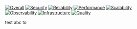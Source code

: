 [![Overall](https://img.shields.io/endpoint?style=flat&url=https%3A%2F%2Fapp.opslevel.com%2Fapi%2Fservice_level%2FCvVeJSIUzqVKw7SL6X_M8iz2buv2_fg7kTNsL1UyM-A)](https://app.opslevel.com/services/a_sniffle_test_repo_service/maturity-report)
[![Security](https://img.shields.io/endpoint?style=flat&url=https%3A%2F%2Fapp.opslevel.com%2Fapi%2Fservice_level%2FCvVeJSIUzqVKw7SL6X_M8iz2buv2_fg7kTNsL1UyM-A%2Fsecurity)](https://app.opslevel.com/services/a_sniffle_test_repo_service/maturity-report)
[![Reliability](https://img.shields.io/endpoint?style=flat&url=https%3A%2F%2Fapp.opslevel.com%2Fapi%2Fservice_level%2FCvVeJSIUzqVKw7SL6X_M8iz2buv2_fg7kTNsL1UyM-A%2Freliability)](https://app.opslevel.com/services/a_sniffle_test_repo_service/maturity-report)
[![Performance](https://img.shields.io/endpoint?style=flat&url=https%3A%2F%2Fapp.opslevel.com%2Fapi%2Fservice_level%2FCvVeJSIUzqVKw7SL6X_M8iz2buv2_fg7kTNsL1UyM-A%2Fperformance)](https://app.opslevel.com/services/a_sniffle_test_repo_service/maturity-report)
[![Scalability](https://img.shields.io/endpoint?style=flat&url=https%3A%2F%2Fapp.opslevel.com%2Fapi%2Fservice_level%2FCvVeJSIUzqVKw7SL6X_M8iz2buv2_fg7kTNsL1UyM-A%2Fscalability)](https://app.opslevel.com/services/a_sniffle_test_repo_service/maturity-report)
[![Observability](https://img.shields.io/endpoint?style=flat&url=https%3A%2F%2Fapp.opslevel.com%2Fapi%2Fservice_level%2FCvVeJSIUzqVKw7SL6X_M8iz2buv2_fg7kTNsL1UyM-A%2Fobservability)](https://app.opslevel.com/services/a_sniffle_test_repo_service/maturity-report)
[![Infrastructure](https://img.shields.io/endpoint?style=flat&url=https%3A%2F%2Fapp.opslevel.com%2Fapi%2Fservice_level%2FCvVeJSIUzqVKw7SL6X_M8iz2buv2_fg7kTNsL1UyM-A%2Finfrastructure)](https://app.opslevel.com/services/a_sniffle_test_repo_service/maturity-report)
[![Quality](https://img.shields.io/endpoint?style=flat&url=https%3A%2F%2Fapp.opslevel.com%2Fapi%2Fservice_level%2FCvVeJSIUzqVKw7SL6X_M8iz2buv2_fg7kTNsL1UyM-A%2Fquality)](https://app.opslevel.com/services/a_sniffle_test_repo_service/maturity-report)

test
abc
to
